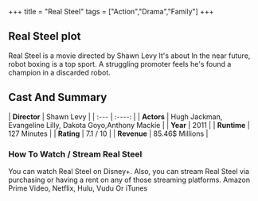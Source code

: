 +++
title = "Real Steel"
tags = ["Action","Drama","Family"]
+++
## Real Steel plot
Real Steel is a movie directed by Shawn Levy It's about In the near future, robot boxing is a top sport. A struggling promoter feels he's found a champion in a discarded robot.
## Cast And Summary
| **Director**      | Shawn Levy |
    | :---        |    :----:   |
    |  **Actors** | Hugh Jackman, Evangeline Lilly, Dakota Goyo,Anthony Mackie |
    | **Year**   | 2011    |
    |  **Runtime** | 127 Minutes |
    |  **Rating** | 7.1 / 10 | 
    |  **Revenue** | 85.46$ Millions |
### How To Watch / Stream Real Steel
You can watch Real Steel on Disney+.
Also, you can stream Real Steel via purchasing or having a rent on any of those streaming platforms.
Amazon Prime Video, Netflix, Hulu, Vudu Or iTunes